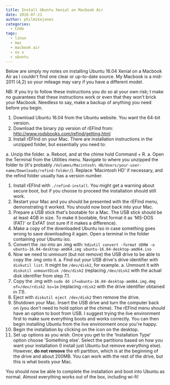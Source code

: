 ```yaml
---
title: Install Ubuntu Xenial on Macbook Air
date: 2016-07-21
author: philmikejones
categories:
  - Code
tags:
  - linux
  - mac
  - macbook air
  - os x
  - ubuntu
---
```


Below are simply my notes on installing Ubuntu 16.04 Xenial on a Macbook Air as I couldn't find one clear or up-to-date source.
My Macbook is a mid-2011 (4,2) so your mileage may vary if you have a different model.

NB: If you try to follow these instructions you do so at your own risk; I make no guarantees that these instructions work or even that they won't brick your Macbook.
Needless to say, make a backup of anything you need before you begin.

1. Download Ubuntu 16.04 from the Ubuntu website. You want the 64-bit version.
1. Download the binary zip version of rEFInd from: http://www.rodsbooks.com/refind/getting.html
1. Install rEFInd on your Mac. There are installation instructions in the unzipped folder, but essentially you need to: 

  a. Unzip the folder.
  a. Reboot, and at the chime hold Command + R.
  a. Open the Terminal from the Utilities menu. Navigate to where you unzipped the folder to (it's probably `/Volumes/Macintosh\ HD/Users/your-user-name/Downloads/refind-folder/`). Replace 'Macintosh HD' if necessary, and the refind folder usually has a version number.

1. Install rEFInd with `./refind-install`. You might get a warning about secure boot, but if you choose to proceed the installation should still work.
1. Restart your Mac and you should be presented with the rEFInd menu, demonstrating it worked. You should now boot back into your Mac.
1. Prepare a USB stick that's bootable for a Mac. The USB stick should be at least 4GB in size. To make it bootable, first format it as 'MS-DOS (FAT)' or ExFAT (not sure if it makes a difference).
1. Make a copy of the downloaded Ubuntu iso in case something goes wrong to save downloading it again. Open a terminal in the folder containing your Ubuntu iso.
1. Convert the .iso into an .img with: `hdiutil convert -format UDRW -o ubuntu-16.04-desktop-amd64.img ubuntu-16.04-desktop-amd64.iso`
1. Now we need to unmount (but not remove) the USB drive to be able to copy the .img onto it. 
  a. Find out your USB drive's drive identifier with `diskutil list`. It might be `/dev/disk2`, for example.
  a. Unmount it with `diskutil unmountDisk /dev/disk2` (replacing `/dev/disk2` with the actual disk identifier from step 7.1.
1. Copy the .img with `sudo dd if=ubuntu-16.04-desktop-amd64.img.dmg of=/dev/rdisk2 bs=1m` (replacing `rdisk2` with the drive identifier obtained in 7.1).
1. Eject with `diskutil eject /dev/disk2` then remove the drive.
1. Shutdown your Mac. Insert the USB drive and turn the computer back on (you don't need to hold option at the chime). The rEFInd menu should have an option to boot from USB. I suggest trying the live environment first to make sure everything boots and works correctly. You can then begin installing Ubuntu from the live environment once you're happy.
1. Begin the installation by clicking on the icon on the desktop.
1. Set up options as you wish. Once you get to the &#8216;Installation Type' option choose 'Something else'. Select the partitions based on how you want your installation (I install just Ubuntu but remove everything else). However, **do not remove** the efi partition, which is at the beginning of the drive and about 200MB. You can work with the rest of the drive, but this is what boots your Mac.

You should now be able to complete the installation and boot into Ubuntu as normal. Almost everything works out of the box, including wi-fi!
